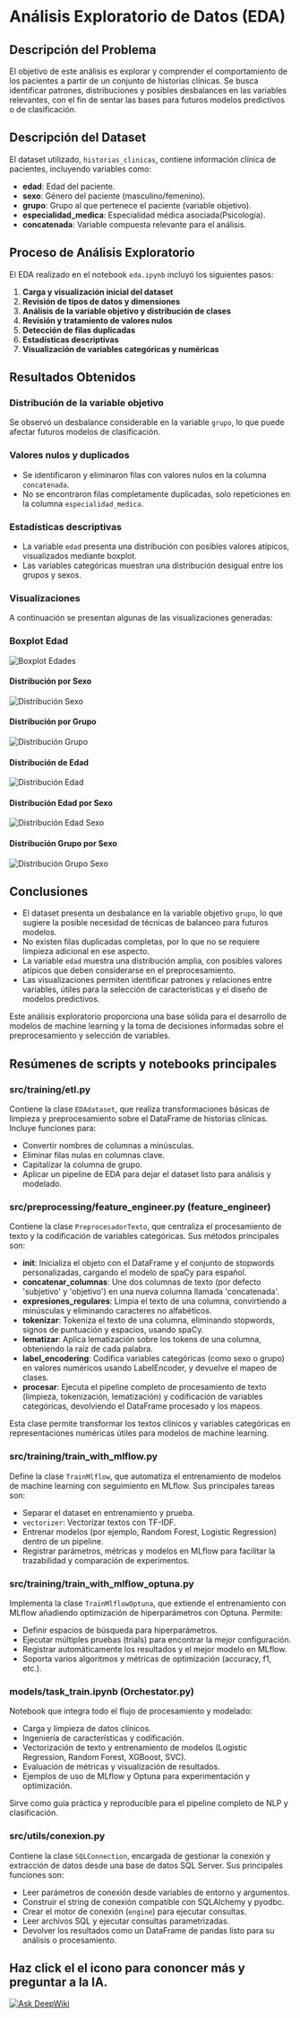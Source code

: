 
# Análisis Exploratorio de Datos (EDA)

## Descripción del Problema
El objetivo de este análisis es explorar y comprender el comportamiento de los pacientes a partir de un conjunto de historias clínicas. Se busca identificar patrones, distribuciones y posibles desbalances en las variables relevantes, con el fin de sentar las bases para futuros modelos predictivos o de clasificación.

## Descripción del Dataset
El dataset utilizado, `historias_clinicas`, contiene información clínica de pacientes, incluyendo variables como:
- **edad**: Edad del paciente.
- **sexo**: Género del paciente (masculino/femenino).
- **grupo**: Grupo al que pertenece el paciente (variable objetivo).
- **especialidad_medica**: Especialidad médica asociada(Psicologia).
- **concatenada**: Variable compuesta relevante para el análisis.

## Proceso de Análisis Exploratorio
El EDA realizado en el notebook `eda.ipynb` incluyó los siguientes pasos:
1. **Carga y visualización inicial del dataset**
2. **Revisión de tipos de datos y dimensiones**
3. **Análisis de la variable objetivo y distribución de clases**
4. **Revisión y tratamiento de valores nulos**
5. **Detección de filas duplicadas**
6. **Estadísticas descriptivas**
7. **Visualización de variables categóricas y numéricas**

## Resultados Obtenidos
### Distribución de la variable objetivo
Se observó un desbalance considerable en la variable `grupo`, lo que puede afectar futuros modelos de clasificación.

### Valores nulos y duplicados
- Se identificaron y eliminaron filas con valores nulos en la columna `concatenada`.
- No se encontraron filas completamente duplicadas, solo repeticiones en la columna `especialidad_medica`.

### Estadísticas descriptivas
- La variable `edad` presenta una distribución con posibles valores atípicos, visualizados mediante boxplot.
- Las variables categóricas muestran una distribución desigual entre los grupos y sexos.

### Visualizaciones
A continuación se presentan algunas de las visualizaciones generadas:

### Boxplot Edad
![Boxplot Edades](notebooks\imagenes_eda\boxplot_edad.png)

#### Distribución por Sexo
![Distribución Sexo](notebooks\imagenes_eda\distribucion_sexo.png)

#### Distribución por Grupo
![Distribución Grupo](notebooks\imagenes_eda\distribucion_grupo.png)

#### Distribución de Edad
![Distribución Edad](notebooks\imagenes_eda\histograma_edad.png)

#### Distribución Edad por Sexo
![Distribución Edad Sexo](notebooks\imagenes_eda\histograma_edad_sexo.png)

#### Distribución Grupo por Sexo
![Distribución Grupo Sexo](notebooks\imagenes_eda\distribucion_grupo_sexo.png)

## Conclusiones
- El dataset presenta un desbalance en la variable objetivo `grupo`, lo que sugiere la posible necesidad de técnicas de balanceo para futuros modelos.
- No existen filas duplicadas completas, por lo que no se requiere limpieza adicional en ese aspecto.
- La variable `edad` muestra una distribución amplia, con posibles valores atípicos que deben considerarse en el preprocesamiento.
- Las visualizaciones permiten identificar patrones y relaciones entre variables, útiles para la selección de características y el diseño de modelos predictivos.

Este análisis exploratorio proporciona una base sólida para el desarrollo de modelos de machine learning y la toma de decisiones informadas sobre el preprocesamiento y selección de variables.

## Resúmenes de scripts y notebooks principales

### src/training/etl.py
Contiene la clase `EDAdataset`, que realiza transformaciones básicas de limpieza y preprocesamiento sobre el DataFrame de historias clínicas. Incluye funciones para:
- Convertir nombres de columnas a minúsculas.
- Eliminar filas nulas en columnas clave.
- Capitalizar la columna de grupo.
- Aplicar un pipeline de EDA para dejar el dataset listo para análisis y modelado.

### src/preprocessing/feature_engineer.py (feature_engineer)
Contiene la clase `PreprocesadorTexto`, que centraliza el procesamiento de texto y la codificación de variables categóricas. Sus métodos principales son:

- **__init__**: Inicializa el objeto con el DataFrame y el conjunto de stopwords personalizadas, cargando el modelo de spaCy para español.
- **concatenar_columnas**: Une dos columnas de texto (por defecto 'subjetivo' y 'objetivo') en una nueva columna llamada 'concatenada'.
- **expresiones_regulares**: Limpia el texto de una columna, convirtiendo a minúsculas y eliminando caracteres no alfabéticos.
- **tokenizar**: Tokeniza el texto de una columna, eliminando stopwords, signos de puntuación y espacios, usando spaCy.
- **lematizar**: Aplica lematización sobre los tokens de una columna, obteniendo la raíz de cada palabra.
- **label_encodering**: Codifica variables categóricas (como sexo o grupo) en valores numéricos usando LabelEncoder, y devuelve el mapeo de clases.
- **procesar**: Ejecuta el pipeline completo de procesamiento de texto (limpieza, tokenización, lematización) y codificación de variables categóricas, devolviendo el DataFrame procesado y los mapeos.

Esta clase permite transformar los textos clínicos y variables categóricas en representaciones numéricas útiles para modelos de machine learning.

### src/training/train_with_mlflow.py
Define la clase `TrainMlflow`, que automatiza el entrenamiento de modelos de machine learning con seguimiento en MLflow. Sus principales tareas son:
- Separar el dataset en entrenamiento y prueba.
- `vectorizer`: Vectorizar textos con TF-IDF.
- Entrenar modelos (por ejemplo, Random Forest, Logistic Regression) dentro de un pipeline.
- Registrar parámetros, métricas y modelos en MLflow para facilitar la trazabilidad y comparación de experimentos.

### src/training/train_with_mlflow_optuna.py
Implementa la clase `TrainMlflowOptuna`, que extiende el entrenamiento con MLflow añadiendo optimización de hiperparámetros con Optuna. Permite:
- Definir espacios de búsqueda para hiperparámetros.
- Ejecutar múltiples pruebas (trials) para encontrar la mejor configuración.
- Registrar automáticamente los resultados y el mejor modelo en MLflow.
- Soporta varios algoritmos y métricas de optimización (accuracy, f1, etc.).

### models/task_train.ipynb (Orchestator.py)
Notebook que integra todo el flujo de procesamiento y modelado:
- Carga y limpieza de datos clínicos.
- Ingeniería de características y codificación.
- Vectorización de texto y entrenamiento de modelos (Logistic Regression, Random Forest, XGBoost, SVC).
- Evaluación de métricas y visualización de resultados.
- Ejemplos de uso de MLflow y Optuna para experimentación y optimización.

Sirve como guía práctica y reproducible para el pipeline completo de NLP y clasificación.

### src/utils/conexion.py
Contiene la clase `SQLConnection`, encargada de gestionar la conexión y extracción de datos desde una base de datos SQL Server. Sus principales funciones son:
- Leer parámetros de conexión desde variables de entorno y argumentos.
- Construir el string de conexión compatible con SQLAlchemy y pyodbc.
- Crear el motor de conexión (`engine`) para ejecutar consultas.
- Leer archivos SQL y ejecutar consultas parametrizadas.
- Devolver los resultados como un DataFrame de pandas listo para su análisis o procesamiento.

## Haz click el el icono para cononcer más y preguntar a la IA.
[![Ask DeepWiki](https://deepwiki.com/badge.svg)](https://deepwiki.com/Isaias951017/MLOps-Trabajo_Final)

